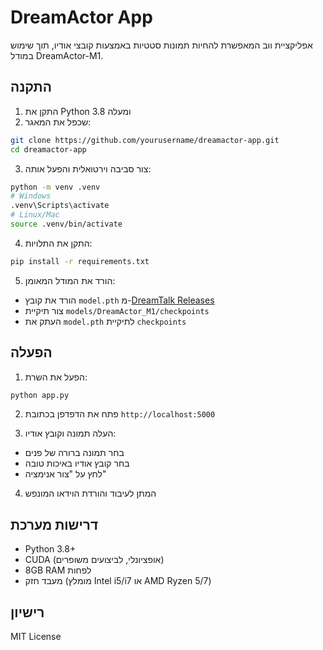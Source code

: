 # DreamActor App

אפליקציית ווב המאפשרת להחיות תמונות סטטיות באמצעות קובצי אודיו, תוך שימוש במודל DreamActor-M1.

## התקנה

1. התקן את Python 3.8 ומעלה
2. שכפל את המאגר:
```bash
git clone https://github.com/yourusername/dreamactor-app.git
cd dreamactor-app
```

3. צור סביבה וירטואלית והפעל אותה:
```bash
python -m venv .venv
# Windows
.venv\Scripts\activate
# Linux/Mac
source .venv/bin/activate
```

4. התקן את התלויות:
```bash
pip install -r requirements.txt
```

5. הורד את המודל המאומן:
- הורד את קובץ `model.pth` מ-[DreamTalk Releases](https://github.com/OpenTalker/DreamTalk/releases)
- צור תיקיית `models/DreamActor_M1/checkpoints`
- העתק את `model.pth` לתיקיית `checkpoints`

## הפעלה

1. הפעל את השרת:
```bash
python app.py
```

2. פתח את הדפדפן בכתובת `http://localhost:5000`

3. העלה תמונה וקובץ אודיו:
- בחר תמונה ברורה של פנים
- בחר קובץ אודיו באיכות טובה
- לחץ על "צור אנימציה"

4. המתן לעיבוד והורדת הוידאו המונפש

## דרישות מערכת

- Python 3.8+
- CUDA (אופציונלי, לביצועים משופרים)
- 8GB RAM לפחות
- מעבד חזק (מומלץ Intel i5/i7 או AMD Ryzen 5/7)

## רישיון

MIT License 